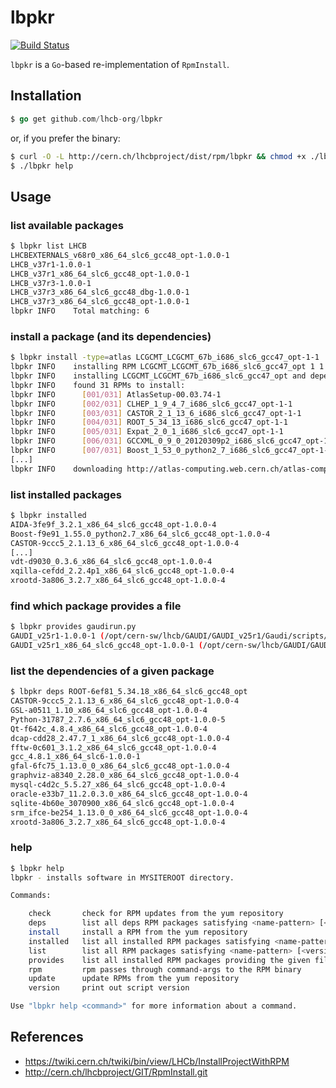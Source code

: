 lbpkr
===

[![Build Status](https://drone.io/github.com/lhcb-org/lbpkr/status.png)](https://drone.io/github.com/lhcb-org/lbpkr/latest)

`lbpkr` is a `Go`-based re-implementation of `RpmInstall`.

## Installation

```go
$ go get github.com/lhcb-org/lbpkr
```

or, if you prefer the binary:
```sh
$ curl -O -L http://cern.ch/lhcbproject/dist/rpm/lbpkr && chmod +x ./lbpkr
$ ./lbpkr help
```

## Usage

### list available packages

```sh
$ lbpkr list LHCB
LHCBEXTERNALS_v68r0_x86_64_slc6_gcc48_opt-1.0.0-1
LHCB_v37r1-1.0.0-1
LHCB_v37r1_x86_64_slc6_gcc48_opt-1.0.0-1
LHCB_v37r3-1.0.0-1
LHCB_v37r3_x86_64_slc6_gcc48_dbg-1.0.0-1
LHCB_v37r3_x86_64_slc6_gcc48_opt-1.0.0-1
lbpkr INFO    Total matching: 6
```

### install a package (and its dependencies)

```sh
$ lbpkr install -type=atlas LCGCMT_LCGCMT_67b_i686_slc6_gcc47_opt-1-1
lbpkr INFO    installing RPM LCGCMT_LCGCMT_67b_i686_slc6_gcc47_opt 1 1
lbpkr INFO    installing LCGCMT_LCGCMT_67b_i686_slc6_gcc47_opt and dependencies
lbpkr INFO    found 31 RPMs to install:
lbpkr INFO    	[001/031] AtlasSetup-00.03.74-1
lbpkr INFO    	[002/031] CLHEP_1_9_4_7_i686_slc6_gcc47_opt-1-1
lbpkr INFO    	[003/031] CASTOR_2_1_13_6_i686_slc6_gcc47_opt-1-1
lbpkr INFO    	[004/031] ROOT_5_34_13_i686_slc6_gcc47_opt-1-1
lbpkr INFO    	[005/031] Expat_2_0_1_i686_slc6_gcc47_opt-1-1
lbpkr INFO    	[006/031] GCCXML_0_9_0_20120309p2_i686_slc6_gcc47_opt-1-1
lbpkr INFO    	[007/031] Boost_1_53_0_python2_7_i686_slc6_gcc47_opt-1-1
[...]
lbpkr INFO    downloading http://atlas-computing.web.cern.ch/atlas-computing/links/reposDirectory/lcg/slc6/yum//noarch/AIDA_3_2_1_noarch-1-1.noarch.rpm to /opt/cern-sw/tmp/AIDA_3_2_1_noarch-1-1.rpm
```

### list installed packages

```sh
$ lbpkr installed
AIDA-3fe9f_3.2.1_x86_64_slc6_gcc48_opt-1.0.0-4
Boost-f9e91_1.55.0_python2.7_x86_64_slc6_gcc48_opt-1.0.0-4
CASTOR-9ccc5_2.1.13_6_x86_64_slc6_gcc48_opt-1.0.0-4
[...]
vdt-d9030_0.3.6_x86_64_slc6_gcc48_opt-1.0.0-4
xqilla-cefdd_2.2.4p1_x86_64_slc6_gcc48_opt-1.0.0-4
xrootd-3a806_3.2.7_x86_64_slc6_gcc48_opt-1.0.0-4
```

### find which package provides a file

```sh
$ lbpkr provides gaudirun.py
GAUDI_v25r1-1.0.0-1 (/opt/cern-sw/lhcb/GAUDI/GAUDI_v25r1/Gaudi/scripts/.svn/prop-base/gaudirun.py.svn-base)
GAUDI_v25r1_x86_64_slc6_gcc48_opt-1.0.0-1 (/opt/cern-sw/lhcb/GAUDI/GAUDI_v25r1/InstallArea/x86_64-slc6-gcc48-opt/scripts/gaudirun.py)
```

### list the dependencies of a given package

```sh
$ lbpkr deps ROOT-6ef81_5.34.18_x86_64_slc6_gcc48_opt
CASTOR-9ccc5_2.1.13_6_x86_64_slc6_gcc48_opt-1.0.0-4
GSL-a0511_1.10_x86_64_slc6_gcc48_opt-1.0.0-4
Python-31787_2.7.6_x86_64_slc6_gcc48_opt-1.0.0-5
Qt-f642c_4.8.4_x86_64_slc6_gcc48_opt-1.0.0-4
dcap-cdd28_2.47.7_1_x86_64_slc6_gcc48_opt-1.0.0-4
fftw-0c601_3.1.2_x86_64_slc6_gcc48_opt-1.0.0-4
gcc_4.8.1_x86_64_slc6-1.0.0-1
gfal-6fc75_1.13.0_0_x86_64_slc6_gcc48_opt-1.0.0-4
graphviz-a8340_2.28.0_x86_64_slc6_gcc48_opt-1.0.0-4
mysql-c4d2c_5.5.27_x86_64_slc6_gcc48_opt-1.0.0-4
oracle-e33b7_11.2.0.3.0_x86_64_slc6_gcc48_opt-1.0.0-4
sqlite-4b60e_3070900_x86_64_slc6_gcc48_opt-1.0.0-4
srm_ifce-be254_1.13.0_0_x86_64_slc6_gcc48_opt-1.0.0-4
xrootd-3a806_3.2.7_x86_64_slc6_gcc48_opt-1.0.0-4
```

### help

```sh
$ lbpkr help
lbpkr - installs software in MYSITEROOT directory.

Commands:

    check       check for RPM updates from the yum repository
    deps        list all deps RPM packages satisfying <name-pattern> [<version-pattern> [<release-pattern>]]
    install     install a RPM from the yum repository
    installed   list all installed RPM packages satisfying <name-pattern> [<version-pattern> [<release-pattern>]]
    list        list all RPM packages satisfying <name-pattern> [<version-pattern> [<release-pattern>]]
    provides    list all installed RPM packages providing the given file
    rpm         rpm passes through command-args to the RPM binary
    update      update RPMs from the yum repository
    version     print out script version

Use "lbpkr help <command>" for more information about a command.
```


## References

- https://twiki.cern.ch/twiki/bin/view/LHCb/InstallProjectWithRPM
- http://cern.ch/lhcbproject/GIT/RpmInstall.git

